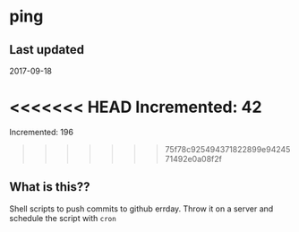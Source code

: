 # ping

## Last updated
2017-09-18

<<<<<<< HEAD
Incremented: 42
=======
Incremented: 196
>>>>>>> 75f78c925494371822899e9424571492e0a08f2f

## What is this?? 
Shell scripts to push commits to github errday. Throw it on a server and schedule the script with `cron`
